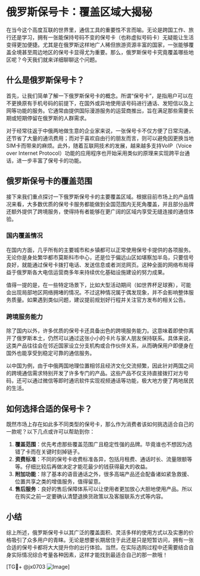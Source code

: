 # 俄罗斯保号卡：覆盖区域大揭秘

在当今这个高度互联的世界里，通信工具的重要性不言而喻。无论是跨国工作、旅行还是学习，拥有一张能保持号码不变的保号卡（也称虚拟号码卡）无疑能让生活变得更加便捷。尤其是在俄罗斯这样地广人稀但旅游资源丰富的国家，一张能够覆盖全境甚至周边地区的保号卡显得尤为重要。那么，俄罗斯保号卡究竟覆盖哪些地区呢？今天我们就来详细聊聊这个问题。

## 什么是俄罗斯保号卡？

首先，让我们简单了解一下俄罗斯保号卡的概念。所谓“保号卡”，是指用户可以在不更换原有手机号码的前提下，在国外或异地使用该号码进行通话、发短信以及上网等功能的服务。它通常由提供国际漫游服务的运营商推出，旨在满足那些需要长期或短期停留在俄罗斯的人群需求。

对于经常往返于中俄两地做生意的企业家来说，一张保号卡不仅方便了日常沟通，还节省了大量的通讯费用；而对于喜欢自由行的朋友而言，则可以避免因更换当地SIM卡而带来的麻烦。此外，随着互联网技术的发展，越来越多支持VoIP（Voice over Internet Protocol）功能的应用程序也开始采用类似的原理来实现跨平台通话，进一步丰富了保号卡的功能。

## 俄罗斯保号卡的覆盖范围

接下来我们重点探讨一下俄罗斯保号卡的主要覆盖区域。根据目前市场上的产品情况来看，大多数优质的保号卡服务都能做到全国范围内无死角覆盖，并且部分品牌还额外提供了跨境服务，使得持有者能够在更广阔的区域内享受无缝连接的通信体验。

### 国内覆盖情况

在国内方面，几乎所有的主要城市和乡镇都可以正常使用保号卡提供的各项服务。无论你是身处繁华都市莫斯科市中心，还是位于偏远山区如堪察加半岛，只要信号良好，就能通过保号卡拨打电话、发送信息或者浏览网页。这种全面的网络布局得益于俄罗斯各大电信运营商多年来持续优化基础设施建设的努力成果。

值得一提的是，在一些特定场景下，比如大型活动期间（如世界杯足球赛），可能会出现局部地区网络拥堵的情况。不过这种情况属于偶发现象，并不会影响整体服务质量。如果遇到类似问题，建议提前规划好行程并关注官方发布的相关公告。

### 跨境服务能力

除了国内以外，许多优质的保号卡还具备出色的跨境服务能力。这意味着即使你离开了俄罗斯本土，仍然可以通过这张小小的卡片与家人朋友保持联系。具体来说，这类产品往往会在邻近国家设立分支机构或合作伙伴关系，从而确保用户即便身在国外也能享受到稳定可靠的通信服务。

以中国为例，由于中俄两国地理位置相邻且经济文化交流频繁，因此针对两国之间的跨境通信需求特别开发了许多专门的产品。这些产品不仅支持直接拨打对方号码，还可以通过微信等即时通讯软件实现视频通话等功能，极大地方便了两地居民的生活。

## 如何选择合适的保号卡？

既然市场上存在如此多不同类型的保号卡，那么作为消费者该如何挑选适合自己的一款呢？以下几点或许可以帮助到你：

1. **覆盖范围**：优先考虑那些覆盖范围广且稳定性强的品牌。毕竟谁也不想因为选错了卡而在关键时刻掉链子。
2. **资费标准**：不同的保号卡收费标准各异，包括月租费、通话时长、流量限额等等。仔细比较后再做决定才能花最少的钱获得最大的收益。
3. **附加功能**：除了基本的语音通话之外，很多高端产品还会配备诸如紧急救援、位置共享之类的增值服务，值得留意。
4. **售后服务**：良好的售后保障体系可以让使用者更加放心大胆地使用产品。所以在购买之前一定要确认清楚退换货政策以及客服联系方式等内容。

## 小结

综上所述，俄罗斯保号卡以其广泛的覆盖面积、灵活多样的使用方式以及实惠的价格吸引了众多用户的青睐。无论是想要长期居住于此还是只是短暂访问，拥有一张合适的保号卡都将大大提升你的出行体验。当然，在实际选购过程中还需要结合自身实际情况综合考量各种因素，这样才能找到最适合自己的那一款哦！

[TG💪+ @jx0703 ![Image](https://github.com/user-attachments/assets/dbca1d08-cadb-493c-b0ec-ad6f7a83f270)]